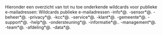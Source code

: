 Hieronder een overzicht van tot nu toe onderkende wildcards voor publieke e-mailadressen:
Wildcards publieke e-mailadressen 
-info*@*.*
-sensor*@*.*
-beheer*@*.*
-privacy*@*.*
-kcc*@*.*
-service*@*.*
-klant*@*.*
-gemeente*@*.*
-support*@*.*
-help*@*.*
-ondersteuning*@*.*
-informatie*@*.*.
-management*@*.*
-team*@*.*
-afdeling*@*.*
-data*@*.*

